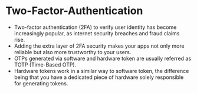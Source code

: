 # Two-Factor-Authentication

* Two-factor authentication (2FA) to verify user identity has become increasingly popular, as internet security breaches and fraud claims rise. 
* Adding the extra layer of 2FA security makes your apps not only more reliable but also more trustworthy to your users.
* OTPs generated via software and hardware token are usually referred as TOTP (Time-Based OTP).
* Hardware tokens work in a similar way to software token, the difference being that you have a dedicated piece of hardware solely responsible for generating tokens.
